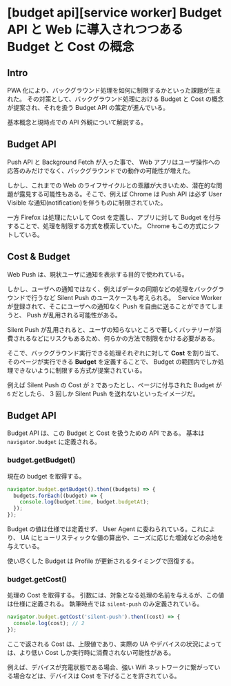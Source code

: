 # [budget api][service worker] Budget API と Web に導入されつつある Budget と Cost の概念

## Intro

PWA 化により、バックグラウンド処理を如何に制限するかといった課題が生まれた。
その対策として、バックグラウンド処理における Budget と Cost の概念が提案され、それを扱う Budget API の策定が進んでいる。

基本概念と現時点での API 外観について解説する。


## Budget API

Push API と Background Fetch が入った事で、 Web アプリはユーザ操作への応答のみだけでなく、バックグラウンドでの動作の可能性が増えた。

しかし、これまでの Web のライフサイクルとの乖離が大きいため、潜在的な問題が露見する可能性もある。そこで、例えば Chrome は Push API は必ず User Visible な通知(notification)を伴うものに制限されていた。

一方 Firefox は処理にたいして Cost を定義し、アプリに対して Budget を付与することで、処理を制限する方式を模索していた。
Chrome もこの方式にシフトしている。


## Cost & Budget

Web Push は、現状ユーザに通知を表示する目的で使われている。

しかし、ユーザへの通知ではなく、例えばデータの同期などの処理をバックグラウンドで行うなど Silent Push のユースケースも考えられる。
 Service Worker が登録されて、そこにユーザへの通知なく Push を自由に送ることができてしまうと、 Push が乱用される可能性がある。

Silent Push が乱用されると、ユーザの知らないところで著しくバッテリーが消費されるなどにリスクもあるため、何らかの方法で制限をかける必要がある。

そこで、バックグラウンド実行できる処理それぞれに対して **Cost** を割り当て、そのページが実行できる **Budget** を定義することで、 Budget の範囲内でしか処理できないように制限する方式が提案されている。

例えば Silent Push の Cost が `2` であったとし、ページに付与された Budget が `6` だとしたら、 3 回しか Silent Push を送れないといったイメージだ。



## Budget API

Budget API は、この Budget と Cost を扱うための API である。
基本は `navigator.budget` に定義される。


### budget.getBudget()

現在の budget を取得する。

```js
navigator.budget.getBudget().then((budgets) => {
  budgets.forEach((budget) => {
    console.log(budget.time, budget.budgetAt);
  });
});
```

Budget の値は仕様では定義せず、 User Agent に委ねられている。これにより、 UA にヒューリスティックな値の算出や、ニーズに応じた増減などの余地を与えている。

使い尽くした Budget は Profile が更新されるタイミングで回復する。


### budget.getCost()

処理の Cost を取得する。
引数には、対象となる処理の名前を与えるが、この値は仕様に定義される。
執筆時点では `silent-push` のみ定義されている。

```js
navigator.budget.getCost('silent-push').then((cost) => {
  console.log(cost); // 2
});
```

ここで返される Cost は、上限値であり、実際の UA やデバイスの状況によっては、より低い Cost しか実行時に消費されない可能性がある。

例えば、デバイスが充電状態である場合、強い Wifi ネットワークに繋がっている場合などは、デバイスは Cost を下げることを許されている。


